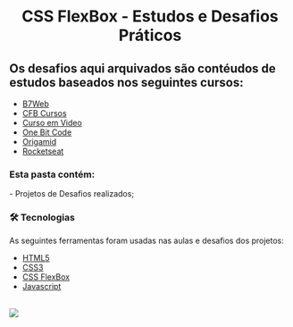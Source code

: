 <h1 align="center">CSS FlexBox - Estudos e Desafios Práticos</h1> 
<h2> Os desafios aqui arquivados são contéudos de estudos baseados nos seguintes cursos: </h2>

<ul>
 <li><a href="https://b7web.com.br/">B7Web</a></li>
 <li><a href="https://www.youtube.com/channel/UCqHIWCQSq0yeE-1nbcRnt2w">CFB Cursos</a></li>
 <li><a href="https://www.cursoemvideo.com/">Curso em Video</a></li>
 <li><a href="https://programador.onebitcode.com/">One Bit Code</a></li>
 <li><a href="https://www.origamid.com/">Origamid</a></li>
 <li><a href="https://www.rocketseat.com.br/discover"> Rocketseat</a></li>
 
</ul>


<h3>Esta pasta contém:</h3> 
 <p>- Projetos de Desafios realizados; </p>
 
### 🛠 Tecnologias

As seguintes ferramentas foram usadas nas aulas e desafios dos projetos:

- [HTML5](https://developer.mozilla.org/pt-BR/docs/Web/HTML)
- [CSS3](https://developer.mozilla.org/pt-BR/docs/Web/CSS)
- [CSS FlexBox](https://developer.mozilla.org/pt-BR/docs/Web/CSS/CSS_Flexible_Box_Layout/Basic_Concepts_of_Flexbox)
- [Javascript](https://developer.mozilla.org/pt-BR/docs/Web/JavaScript)
<br>
 
 <img src="https://img.shields.io/static/v1?label=DEV&message=Darcisio Almeida&color=7159c1&style=for-the-badge&logo=ghost"/>
